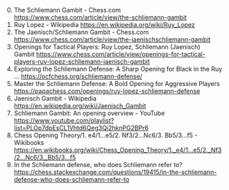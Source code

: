 0. The Schliemann Gambit - Chess.com
https://www.chess.com/article/view/the-schliemann-gambit
1. Ruy Lopez - Wikipedia
https://en.wikipedia.org/wiki/Ruy_Lopez
2. The Jaenisch/Schliemann Gambit - Chess.com
https://www.chess.com/article/view/the-jaenischschliemann-gambit
3. Openings for Tactical Players: Ruy Lopez, Schliemann (Jaenisch) Gambit
https://www.chess.com/article/view/openings-for-tactical-players-ruy-lopez-schliemann-jaenisch-gambit
4. Exploring the Schliemann Defense: A Sharp Opening for Black in the Ruy ...
https://ocfchess.org/schliemann-defense/
5. Master the Schliemann Defense: A Bold Opening for Aggressive Players
https://papachess.com/openings/ruy-lopez-schliemann-defense
6. Jaenisch Gambit - Wikipedia
https://en.wikipedia.org/wiki/Jaenisch_Gambit
7. Schliemann Gambit: An opening overview - YouTube
https://www.youtube.com/playlist?list=PLOp7dpEsCL1Vhtd6Qeg3Qj2hknPG2BPr6
8. Chess Opening Theory/1. e4/1...e5/2. Nf3/2...Nc6/3. Bb5/3...f5 - Wikibooks
https://en.wikibooks.org/wiki/Chess_Opening_Theory/1._e4/1...e5/2._Nf3/2...Nc6/3._Bb5/3...f5
9. In the Schliemann defense, who does Schliemann refer to?
https://chess.stackexchange.com/questions/19415/in-the-schliemann-defense-who-does-schliemann-refer-to

